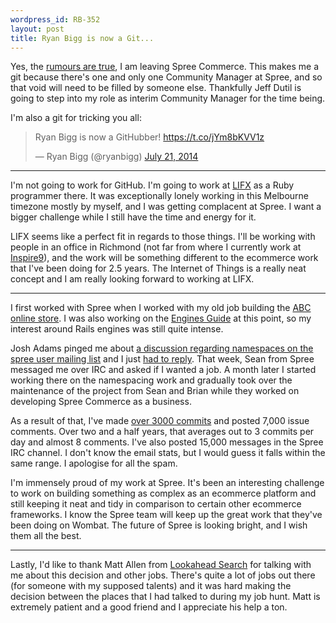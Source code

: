 ```yaml
--- 
wordpress_id: RB-352
layout: post
title: Ryan Bigg is now a Git...
---
```


Yes, the [rumours are true](http://spreecommerce.com/blog/farewell-ryan-bigg), I am leaving Spree Commerce. This makes me a git because there's one and only one Community Manager at Spree, and so that void will need to be filled by someone else. Thankfully Jeff Dutil is going to step into my role as interim Community Manager for the time being.

I'm also a git for tricking you all:

<blockquote class="twitter-tweet" lang="en"><p>Ryan Bigg is now a GitHubber! <a href="https://t.co/jYm8bKVV1z">https://t.co/jYm8bKVV1z</a></p>&mdash; Ryan Bigg (@ryanbigg) <a href="https://twitter.com/ryanbigg/statuses/491321781781684224">July 21, 2014</a></blockquote>
<script async src="//platform.twitter.com/widgets.js" charset="utf-8"></script>

----

I'm not going to work for GitHub. I'm going to work at [LIFX](http://lifx.co) as a Ruby programmer there. It was exceptionally lonely working in this Melbourne timezone mostly by myself, and I was getting complacent at Spree. I want a bigger challenge while I still have the time and energy for it. 

LIFX seems like a perfect fit in regards to those things. I'll be working with people in an office in Richmond (not far from where I currently work at [Inspire9](http://inspire9.com.au)), and the work will be something different to the ecommerce work that I've been doing for 2.5 years. The Internet of Things is a really neat concept and I am really looking forward to working at LIFX.

----

I first worked with Spree when I worked with my old job building the [ABC online store](https://shop.abc.net.au/). I was also working on the [Engines Guide](https://guides.rubyonrails.org/engines.html) at this point, so my interest around Rails engines was still quite intense. 

Josh Adams pinged me about [a discussion regarding namespaces on the spree user mailing list](https://groups.google.com/forum/#!msg/spree-user/P0iywDQokto) and I just [had to reply](https://groups.google.com/forum/#!msg/spree-user/P0iywDQokto/jhtAftv7RK8J). That week, Sean from Spree messaged me over IRC and asked if I wanted a job. A month later I started working there on the namespacing work and gradually took over the maintenance of the project from Sean and Brian while they worked on developing Spree Commerce as a business.

As a result of that, I've made [over 3000 commits](https://github.com/spree/spree/graphs/contributors) and posted 7,000 issue comments. Over two and a half years, that averages out to 3 commits per day and almost 8 comments. I've also posted 15,000 messages in the Spree IRC channel. I don't know the email stats, but I would guess it falls within the same range. I apologise for all the spam.

I'm immensely proud of my work at Spree. It's been an interesting challenge to work on building something as complex as an ecommerce platform and still keeping it neat and tidy in comparison to certain other ecommerce frameworks. I know the Spree team will keep up the great work that they've been doing on Wombat. The future of Spree is looking bright, and I wish them all the best.

----

Lastly, I'd like to thank Matt Allen from [Lookahead Search](http://lookahead.com.au) for talking with me about this decision and other jobs. There's quite a lot of jobs out there (for someone with my supposed talents) and it was hard making the decision between the places that I had talked to during my job hunt. Matt is extremely patient and a good friend and I appreciate his help a ton.







